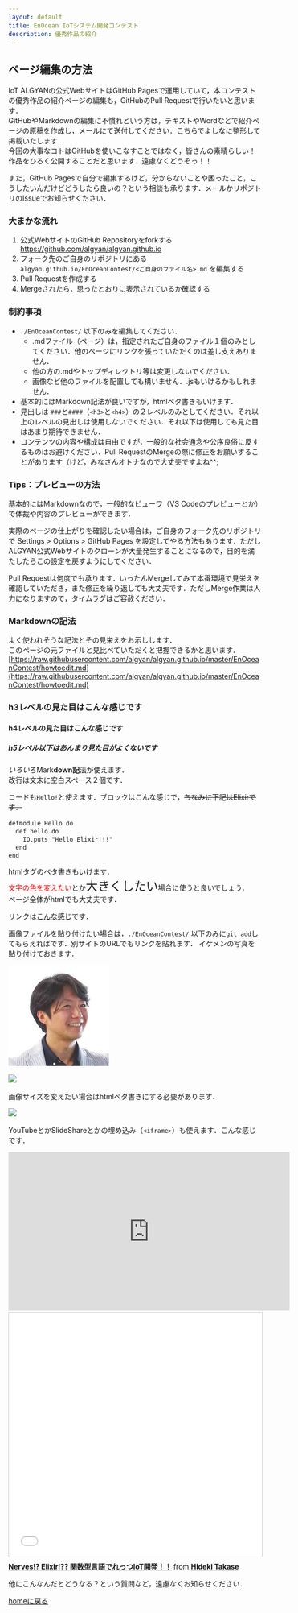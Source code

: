 ```yaml
---
layout: default
title: EnOcean IoTシステム開発コンテスト
description: 優秀作品の紹介
---
```


## ページ編集の方法

IoT ALGYANの公式WebサイトはGitHub Pagesで運用していて，本コンテストの優秀作品の紹介ページの編集も，GitHubのPull Requestで行いたいと思います．  
GitHubやMarkdownの編集に不慣れという方は，テキストやWordなどで紹介ページの原稿を作成し，メールにて送付してください．こちらでよしなに整形して掲載いたします．  
今回の大事なコトはGitHubを使いこなすことではなく，皆さんの素晴らしい！作品をひろく公開することだと思います．遠慮なくどうぞっ！！

また，GitHub Pagesで自分で編集するけど，分からないことや困ったこと，こうしたいんだけどどうしたら良いの？という相談も承ります．メールかリポジトリのIssueでお知らせください．

### 大まかな流れ

1. 公式WebサイトのGitHub Repositoryをforkする<br>https://github.com/algyan/algyan.github.io
1. フォーク先のご自身のリポジトリにある `algyan.github.io/EnOceanContest/<ご自身のファイル名>.md` を編集する
1. Pull Requestを作成する
1. Mergeされたら，思ったとおりに表示されているか確認する

### 制約事項

- `./EnOceanContest/` 以下のみを編集してください．
  - .mdファイル（ページ）は，指定されたご自身のファイル１個のみとしてください．他のページにリンクを張っていただくのは差し支えありません．
  - 他の方の.mdやトップディレクトリ等は変更しないでください．
  - 画像など他のファイルを配置しても構いません．.jsもいけるかもしれません．
- 基本的にはMarkdown記法が良いですが，htmlベタ書きもいけます．
- 見出しは `###`と`####`（`<h3>`と`<h4>`）の２レベルのみとしてください．それ以上のレベルの見出しは使用しないでください．それ以下は使用しても見た目はあまり期待できません．
- コンテンツの内容や構成は自由ですが，一般的な社会通念や公序良俗に反するものはお避けください．Pull RequestのMergeの際に修正をお願いすることがあります（けど，みなさんオトナなので大丈夫ですよね^^;

### Tips：プレビューの方法

基本的にはMarkdownなので，一般的なビューワ（VS Codeのプレビューとか）で体裁や内容のプレビューができます．

実際のページの仕上がりを確認したい場合は，ご自身のフォーク先のリポジトリで Settings > Options > GitHub Pages を設定してやる方法もあります．ただしALGYAN公式Webサイトのクローンが大量発生することになるので，目的を満たしたらこの設定を戻すようにしてください．

Pull Requestは何度でも承ります．いったんMergeしてみて本番環境で見栄えを確認していただき，また修正を繰り返しても大丈夫です．ただしMerge作業は人力になりますので，タイムラグはご容赦ください．

### Markdownの記法

よく使われそうな記法とその見栄えをお示しします．  
このページの元ファイルと見比べていただくと把握できるかと思います．  
[https://raw.githubusercontent.com/algyan/algyan.github.io/master/EnOceanContest/howtoedit.md](https://raw.githubusercontent.com/algyan/algyan.github.io/master/EnOceanContest/howtoedit.md)

### h3レベルの見た目はこんな感じです

#### h4レベルの見た目はこんな感じです

##### h5レベル以下はあんまり見た目がよくないです

*いろい*ろMark**down記**法が使えます．  
改行は文末に空白スペース２個です．  

コードも`Hello!`と使えます．ブロックはこんな感じで，~~ちなみに下記はElixirです．~~

```
defmodule Hello do
  def hello do
    IO.puts "Hello Elixir!!!"
  end
end
```

htmlタグのベタ書きもいけます．  
<font color="red">文字の色を変えたい</font>とか<font size="5">大きくしたい</font>場合に使うと良いでしょう．<br>
ページ全体がhtmlでも大丈夫です．

リンクは[こんな感じ](https://gitpitch.com/takasehideki/ALGYAN-GitHub_PR-HandsOn/howto)です．

画像ファイルを貼り付けたい場合は，`./EnOceanContest/` 以下のみに`git add`してもらえればです．別サイトのURLでもリンクを貼れます．
イケメンの写真を貼り付けておきます．

![イケメン！](kogure.jpg)

![](https://techmode.co.jp/images/en_02.png)

画像サイズを変えたい場合はhtmlベタ書きにする必要があります．

<img src="/img/algyan.jpg" width="50%">


YouTubeとかSlideShareとかの埋め込み（`<iframe>`）も使えます．こんな感じです．

<iframe width="560" height="315" src="https://www.youtube.com/embed/MsU1QsmhNiU" frameborder="0" allow="accelerometer; autoplay; clipboard-write; encrypted-media; gyroscope; picture-in-picture" allowfullscreen></iframe>

<iframe src="//www.slideshare.net/slideshow/embed_code/key/dw2GWOAJJCFUvE" width="595" height="485" frameborder="0" marginwidth="0" marginheight="0" scrolling="no" style="border:1px solid #CCC; border-width:1px; margin-bottom:5px; max-width: 100%;" allowfullscreen> </iframe> <div style="margin-bottom:5px"> <strong> <a href="//www.slideshare.net/takasehideki/nerves-elixir-iot-199668717" title="Nerves!? Elixir!?? 関数型言語でれっつIoT開発！！" target="_blank">Nerves!? Elixir!?? 関数型言語でれっつIoT開発！！</a> </strong> from <strong><a href="//www.slideshare.net/takasehideki" target="_blank">Hideki Takase</a></strong> </div>

他にこんなんだとどうなる？という質問など，遠慮なくお知らせください．



[homeに戻る](../index)
